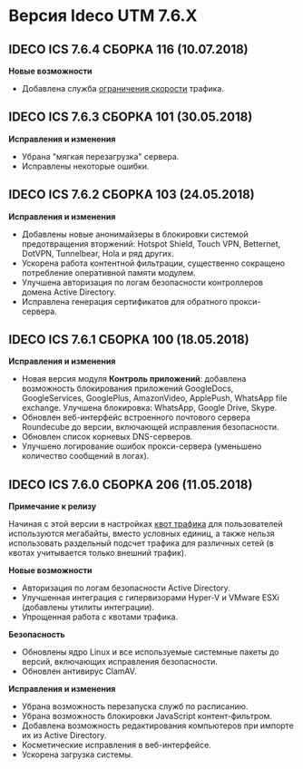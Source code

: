 # Версия Ideco UTM 7.6.Х

## **IDECO ICS 7.6.4 СБОРКА 116 \(10.07.2018\)**

**Новые возможности**

* Добавлена служба [ограничения скорости](https://doc.ideco.ru/pages/viewpage.action?pageId=1703981) трафика.

## **IDECO ICS 7.6.3 СБОРКА 101 \(30.05.2018\)**

**Исправления и изменения**

* Убрана "мягкая перезагрузка" сервера.
* Исправлены некоторые ошибки.

## **IDECO ICS 7.6.2 СБОРКА 103 \(24.05.2018\)**

**Исправления и изменения**

* Добавлены новые анонимайзеры в блокировки системой предотвращения вторжений: Hotspot Shield, Touch VPN, Betternet, DotVPN, Tunnelbear, Hola и ряд других.
* Ускорена работа контентной фильтрации, существенно сокращено потребление оперативной памяти модулем.
* Улучшена авторизация по логам безопасности контроллеров домена Active Directory.
* Исправлена генерация сертификатов для обратного прокси-сервера.

## **IDECO ICS 7.6.1 СБОРКА 100 \(18.05.2018\)**

**Исправления и изменения**

* Новая версия модуля **Контроль приложений**: добавлена возможность блокирования приложений GoogleDocs, GoogleServices, GooglePlus, AmazonVideo, ApplePush, WhatsApp file exchange. Улучшена блокировка: WhatsApp, Google Drive, Skype.
* Обновлен веб-интерфейс встроенного почтового сервера Roundecube до версии, включающей исправления безопасности.
* Обновлен список корневых DNS-серверов.
* Улучшено логирование ошибок прокси-сервера \(уменьшено количество сообщений в логах\).

## **IDECO ICS 7.6.0 СБОРКА 206 \(11.05.2018\)**

**Примечание к релизу**

Начиная с этой версии в настройках [квот трафика](https://doc.ideco.ru/pages/viewpage.action?pageId=4981951) для пользователей используются мегабайты, вместо условных единиц, а также нельзя использовать раздельный подсчет трафика для различных сетей \(в квотах учитывается только внешний трафик\).

**Новые возможности**

* Авторизация по логам безопасности Active Directory.
* Улучшенная интеграция с гипервизорами Hyper-V и VMware ESXi \(добавлены утилиты интеграции\).
* Упрощенная работа с квотами трафика.

**Безопасность**

* Обновлены ядро Linux и все используемые системные пакеты до версий, включающих исправления безопасности.
* Обновлен антивирус ClamAV.

**Исправления и изменения**

* Убрана возможность перезапуска служб по расписанию.
* Убрана возможность блокировки JavaScript контент-фильтром.
* Добавлена возможность редактирования компьютеров при импорте их из Active Directory.
* Косметические исправления в веб-интерфейсе.
* Ускорена загрузка системы.

